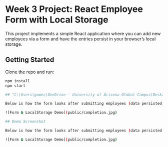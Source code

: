 # Week 3 Project: React Employee Form with Local Storage

This project implements a simple React application where you can add new employees via a form and have the entries persist in your browser’s local storage.  

## Getting Started

Clone the repo and run:

```bash
npm install
npm start

## "C:\Users\gomez\OneDrive - University of Arizona Global Campus\Desktop\React Projects\week3project\public\completion.jpg"

Below is how the form looks after submitting employees (data persisted via localStorage):

![Form & LocalStorage Demo](public/completion.jpg)

## Demo Screenshot

Below is how the form looks after submitting employees (data persisted via localStorage):

![Form & LocalStorage Demo](public/completion.jpg)
